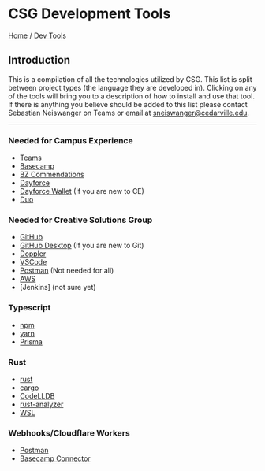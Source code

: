 # CSG Development Tools

[Home](../Readme.md) / [Dev Tools](dev-tools.md)

## Introduction

This is a compilation of all the technologies utilized by CSG. This list is split between project types (the language they are developed in). Clicking on any of the tools will bring you to a description of how to install and use that tool. If there is anything you believe should be added to this list please contact Sebastian Neiswanger on Teams or email at [sneiswanger@cedarville.edu](mailto:sneiswanger@cedarville.edu).

---

### Needed for Campus Experience

- [Teams](./microsoft-teams/tool.md)
- [Basecamp](./basecamp/tool.md)
- [BZ Commendations](./bz-comm/tool.md)
- [Dayforce](./dayforce/tool.md)
- [Dayforce Wallet](./dayforce-wallet/tool.md) (If you are new to CE)
- [Duo](./duo/tool.md)

### Needed for Creative Solutions Group

- [GitHub](./github/tool.md)
- [GitHub Desktop](./github-desktop/tool.md) (If you are new to Git)
- [Doppler](./doppler/tool.md)
- [VSCode](./vscode/tool.md)
- [Postman](./postman/tool.md) (Not needed for all)
- [AWS](./aws/tool.md)
- [Jenkins] (not sure yet)

### Typescript

- [npm](./npm/tool.md)
- [yarn](./yarn/tool.md)
- [Prisma](./prisma/tool.md)

### Rust

- [rust](./rust-cargo/tool.md)
- [cargo](./rust-cargo/tool.md)
- [CodeLLDB](./codeLLDB/tool.md)
- [rust-analyzer](./rust-analyzer/tool.md)
- [WSL](./wsl/tool.md)

### Webhooks/Cloudflare Workers

- [Postman](./postman/tool.md)
- [Basecamp Connector](./basecamp-connector/tool.md)
